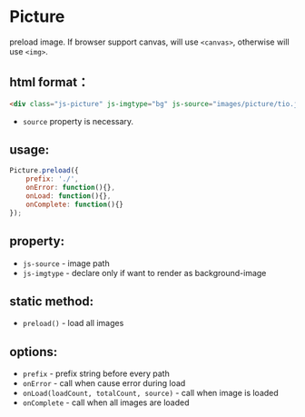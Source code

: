 # Picture
preload image. If browser support canvas, will use `<canvas>`, otherwise will use `<img>`.

## html format：
```html
<div class="js-picture" js-imgtype="bg" js-source="images/picture/tio.jpg"></div>
```
* `source` property is necessary.

## usage:
```javascript
Picture.preload({
	prefix: './',
    onError: function(){},
    onLoad: function(){},
    onComplete: function(){}
});
```

## property:
* `js-source` - image path
* `js-imgtype` - declare only if want to render as background-image


## static method:
* `preload()` - load all images

## options:
* `prefix` - prefix string before every path
* `onError` - call when cause error during load
* `onLoad(loadCount, totalCount, source)` - call when image is loaded
* `onComplete` - call when all images are loaded